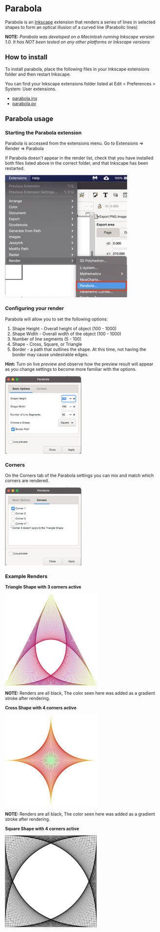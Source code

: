 # Parabola

Parabola is an [Inkscape](https://inkscape.org) extension that renders a series of lines in selected shapes to form an optical illusion of a curved line (Parabolic lines)


**NOTE:** *Parabola was developed on a Macintosh running Inkscape version 1.0.  It has NOT been tested on any other platforms or Inkscape versions*


## How to install
To install parabola, place the following files in your Inkscape extensions folder and then restart Inkscape.

You can find your Inkscape extensions folder listed at Edit > Preferences > System: User extensions.

* [parabola.inx](https://github.com/opensourcebear/inkscape-extensions/tree/main/parabola/parabola.inx)
* [parabola.py](https://github.com/opensourcebear/inkscape-extensions/tree/main/parabola/parabola.py)

## Parabola usage
### Starting the Parabola extension

Parabola is accessed from the extensions menu.  Go to Extensions => Render => Parabola

If Parabola doesn't appear in the render list, check that you have installed both files listed above in the correct folder, and that Inkscape has been restarted.

<img src="support_images/extensions_menu.png" height="400" width="400" alt="Extensions Menu" />

### Configuring your render
Parabola will allow you to set the following options:

1. Shape Height - Overall height of object (100 - 1000)
2. Shape Width - Overall width of the object (100 - 1000)
3. Number of line segments (5 - 100)
4. Shape - Cross, Square, or Triangle
5. Border - a path that outlines the shape. At this time, not having the border may cause undesirable edges.

**Hint:** Turn on live preview and observe how the preview result will appear as you change settings to become more familiar with the options.

<img alt="Main Options" src="support_images/basic_options.png" width="250" height="255" />

### Corners
On the Corners tab of the Parabola settings you can mix and match which corners are rendered. 

<img alt="Corner Options" src="support_images/corners.png" width="250" height="255" />

### Example Renders

**Triangle Shape with 3 corners active**


<img alt="Triangle Render" src="examples/triangle_500.png" width="300" height="300" />


**NOTE:** Renders are all black, The color seen here was added as a gradient stroke after rendering.

**Cross Shape with 4 corners active**

<img alt="Cross Render" src="examples/cross_500.png" width="300" height="300" />

**NOTE:** Renders are all black, The color seen here was added as a gradient stroke after rendering.

**Square Shape with 4 corners active**

<img alt="Square Render" src="examples/square_500.png" width="300" height="300" />
